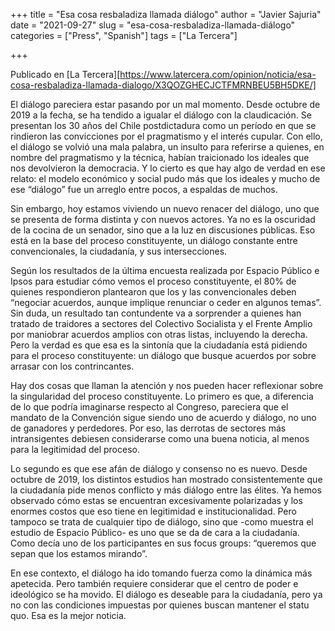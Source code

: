 +++
title = "Esa cosa resbaladiza llamada diálogo"
author = "Javier Sajuria"
date = "2021-09-27"
slug = "esa-cosa-resbaladiza-llamada-diálogo"
categories = ["Press", "Spanish"]
tags = ["La Tercera"]

+++

Publicado en [La Tercera][https://www.latercera.com/opinion/noticia/esa-cosa-resbaladiza-llamada-dialogo/X3QOZGHECJCTFMRNBEU5BH5DKE/]

El diálogo pareciera estar pasando por un mal momento. Desde octubre de 2019 a la fecha, se ha tendido a igualar el diálogo con la claudicación. Se presentan los 30 años del Chile postdictadura como un período en que se rindieron las convicciones por el pragmatismo y el interés cupular. Con ello, el diálogo se volvió una mala palabra, un insulto para referirse a quienes, en nombre del pragmatismo y la técnica, habían traicionado los ideales que nos devolvieron la democracia. Y lo cierto es que hay algo de verdad en ese relato: el modelo económico y social pudo más que los ideales y mucho de ese “diálogo” fue un arreglo entre pocos, a espaldas de muchos.

Sin embargo, hoy estamos viviendo un nuevo renacer del diálogo, uno que se presenta de forma distinta y con nuevos actores. Ya no es la oscuridad de la cocina de un senador, sino que a la luz en discusiones públicas. Eso está en la base del proceso constituyente, un diálogo constante entre convencionales, la ciudadanía, y sus intersecciones.

Según los resultados de la última encuesta realizada por Espacio Público e Ipsos para estudiar cómo vemos el proceso constituyente, el 80% de quienes respondieron plantearon que los y las convencionales deben “negociar acuerdos, aunque implique renunciar o ceder en algunos temas”. Sin duda, un resultado tan contundente va a sorprender a quienes han tratado de traidores a sectores del Colectivo Socialista y el Frente Amplio por maniobrar acuerdos amplios con otras listas, incluyendo la derecha. Pero la verdad es que esa es la sintonía que la ciudadanía está pidiendo para el proceso constituyente: un diálogo que busque acuerdos por sobre arrasar con los contrincantes.

Hay dos cosas que llaman la atención y nos pueden hacer reflexionar sobre la singularidad del proceso constituyente. Lo primero es que, a diferencia de lo que podría imaginarse respecto al Congreso, pareciera que el mandato de la Convención sigue siendo uno de acuerdo y diálogo, no uno de ganadores y perdedores. Por eso, las derrotas de sectores más intransigentes debiesen considerarse como una buena noticia, al menos para la legitimidad del proceso.

Lo segundo es que ese afán de diálogo y consenso no es nuevo. Desde octubre de 2019, los distintos estudios han mostrado consistentemente que la ciudadanía pide menos conflicto y más diálogo entre las élites. Ya hemos observado cómo estas se encuentran excesivamente polarizadas y los enormes costos que eso tiene en legitimidad e institucionalidad. Pero tampoco se trata de cualquier tipo de diálogo, sino que -como muestra el estudio de Espacio Público- es uno que se da de cara a la ciudadanía. Como decía uno de los participantes en sus focus groups: “queremos que sepan que los estamos mirando”.

En ese contexto, el diálogo ha ido tomando fuerza como la dinámica más apetecida. Pero también requiere considerar que el centro de poder e ideológico se ha movido. El diálogo es deseable para la ciudadanía, pero ya no con las condiciones impuestas por quienes buscan mantener el statu quo. Esa es la mejor noticia.